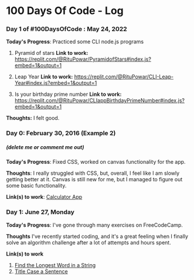 # 100 Days Of Code - Log

### Day 1 of  #100DaysOfCode : May 24, 2022

**Today's Progress**:
Practiced some CLI node.js programs 
1. Pyramid of stars
**Link to work:** https://replit.com/@RituPowar/PyramidofStars#index.js?embed=1&output=1

2. Leap Year
**Link to work:** https://replit.com/@RituPowar/CLI-Leap-Year#index.js?embed=1&output=1

3. Is your birthday prime number
**Link to work:** https://replit.com/@RituPowar/CLIappBirthdayPrimeNumber#index.js?embed=1&output=1

**Thoughts:** I felt good.

### Day 0: February 30, 2016 (Example 2)
##### (delete me or comment me out)

**Today's Progress**: Fixed CSS, worked on canvas functionality for the app.

**Thoughts**: I really struggled with CSS, but, overall, I feel like I am slowly getting better at it. Canvas is still new for me, but I managed to figure out some basic functionality.

**Link(s) to work**: [Calculator App](http://www.example.com)


### Day 1: June 27, Monday

**Today's Progress**: I've gone through many exercises on FreeCodeCamp.

**Thoughts** I've recently started coding, and it's a great feeling when I finally solve an algorithm challenge after a lot of attempts and hours spent.

**Link(s) to work**
1. [Find the Longest Word in a String](https://www.freecodecamp.com/challenges/find-the-longest-word-in-a-string)
2. [Title Case a Sentence](https://www.freecodecamp.com/challenges/title-case-a-sentence)
